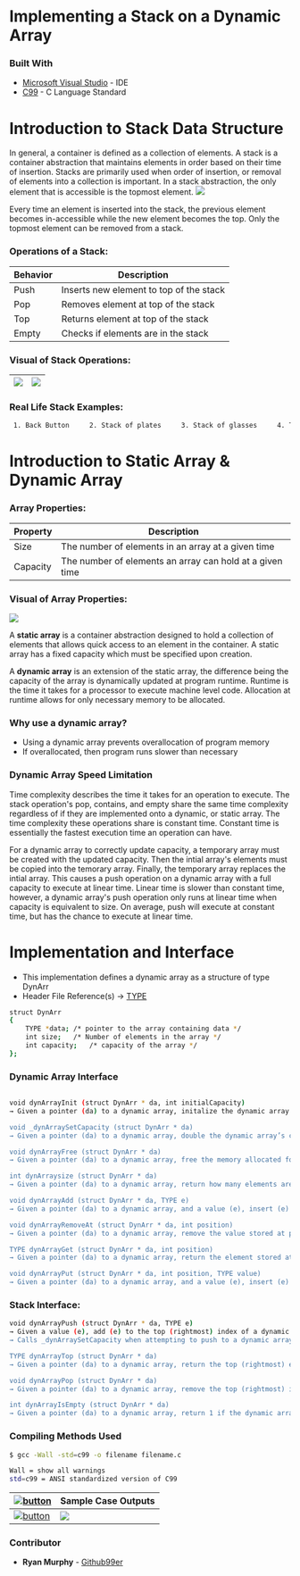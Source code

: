 # Implementing a Stack on a Dynamic Array
### Built With
* [Microsoft Visual Studio](https://visualstudio.microsoft.com/pl/) - IDE
* [C99](https://en.wikipedia.org/wiki/C99) - C Language Standard

###



# Introduction to Stack Data Structure

In general, a container is defined as a collection of elements. A stack is a container abstraction that maintains elements in order based on their time of insertion. Stacks are primarily used when order of insertion, or removal of elements into a collection is important. In a stack abstraction, the only element that is accessible is the topmost element. 
![](stacktop.png)

Every time an element is inserted into the stack, the previous element becomes in-accessible while the new element becomes the top. Only the topmost element can be removed from a stack.

### Operations of a Stack:

| Behavior | Description |
| ------ | ------ |
| Push | Inserts new element to top of the stack |            
| Pop | Removes element at top of the stack |   
| Top | Returns element at top of the stack |
| Empty| Checks if elements are in the stack |

### Visual of Stack Operations:      

![](stackoperations.png)           |  ![](stacktop.png)
:-------------------------:|:-------------------------:
### Real Life Stack Examples:
```sh
 1. Back Button     2. Stack of plates     3. Stack of glasses     4. Tennis ball packaging     5. Paper in a printer 
```
# Introduction to Static Array & Dynamic Array

### Array Properties:
| Property | Description |
| ------ | ------ |
| Size | The number of elements in an array at a given time  |
| Capacity | The number of elements an array can hold at a given time |

### Visual of Array Properties:
![](sizecap.png)    

A **static array** is a container abstraction designed to hold a collection of elements that allows quick access to an element in the container. A static array has a fixed capacity which must be specified upon creation. 

A **dynamic array** is an extension of the static array, the difference being the capacity of the array is dynamically updated at program runtime. Runtime is the time it takes for a processor to execute machine level code. Allocation at runtime allows for only necessary memory to be allocated.

### Why use a dynamic array?
- Using a dynamic array prevents overallocation of program memory
- If overallocated, then program runs slower than necessary

### Dynamic Array Speed Limitation ###
Time complexity describes the time it takes for an operation to execute. The stack operation's pop, contains, and empty share the same time complexity regardless of if they are implemented onto a dynamic, or static array. The time complexity these operations share is constant time. Constant time is essentially the fastest execution time an operation can have.

For a dynamic array to correctly update capacity, a temporary array must be created with the updated capacity. Then the intial array's elements must be copied into the temorary array. Finally, the temporary array replaces the intial array. This causes a push operation on a dynamic array with a full capacity to execute at linear time. Linear time is slower than constant time, however, a dynamic array's push operation only runs at linear time when capacity is equivalent to size. On average, push will execute at constant time, but has the chance to execute at linear time.


# Implementation and Interface

- This implementation defines a dynamic array as a structure of type DynArr
- Header File Reference(s) → [TYPE](dynArray.h)
```sh
struct DynArr
{
	TYPE *data;	/* pointer to the array containing data */
	int size;	/* Number of elements in the array */
	int capacity;	/* capacity of the array */
};

```



### Dynamic Array Interface
```sh

void dynArrayInit (struct DynArr * da, int initialCapacity)
→ Given a pointer (da) to a dynamic array, initalize the dynamic array's capacity to initialCapacity

void _dynArraySetCapacity (struct DynArr * da)
→ Given a pointer (da) to a dynamic array, double the dynamic array’s current capacity

void dynArrayFree (struct DynArr * da)
→ Given a pointer (da) to a dynamic array, free the memory allocated for the dynamic array

int dynArraysize (struct DynArr * da)
→ Given a pointer (da) to a dynamic array, return how many elements are in the dynamic array

void dynArrayAdd (struct DynArr * da, TYPE e)
→ Given a pointer (da) to a dynamic array, and a value (e), insert (e) at the end of the dynamic array

void dynArrayRemoveAt (struct DynArr * da, int position)
→ Given a pointer (da) to a dynamic array, remove the value stored at position

TYPE dynArrayGet (struct DynArr * da, int position)
→ Given a pointer (da) to a dynamic array, return the element stored at position

void dynArrayPut (struct DynArr * da, int position, TYPE value)
→ Given a pointer (da) to a dynamic array, and a value (e), insert (e) into the dynamic array at position
```


### Stack Interface:



```sh
void dynArrayPush (struct DynArr * da, TYPE e) 
→ Given a value (e), add (e) to the top (rightmost) index of a dynamic array given the dynamic array's pointer (da)
→ Calls _dynArraySetCapacity when attempting to push to a dynamic array at full capacity

TYPE dynArrayTop (struct DynArr * da) 
→ Given a pointer (da) to a dynamic array, return the top (rightmost) element of the dynamic array

void dynArrayPop (struct DynArr * da) 
→ Given a pointer (da) to a dynamic array, remove the top (rightmost) index of the given dynamic array

int dynArrayIsEmpty (struct DynArr * da) 
→ Given a pointer (da) to a dynamic array, return 1 if the dynamic array contains zero elements and return 0 if not
```

### Compiling Methods Used

```sh
$ gcc -Wall -std=c99 -o filename filename.c 

Wall = show all warnings
std=c99 = ANSI standardized version of C99

```



| [![button](sourcebutton.png)](https://github.com/github99er/DynamicArrayStack/blob/master/dynamicArray.c) | **Sample Case Outputs** |
| ------ | ------ |
| [![button](testFILEBUTTON.png)](https://github.com/github99er/DynamicArrayStack/blob/master/testDynArray.c)   |![](TESTSTACK.PNG) |            
### Contributor

* **Ryan Murphy** - [Github99er](https://github.com/Github99er)

##

